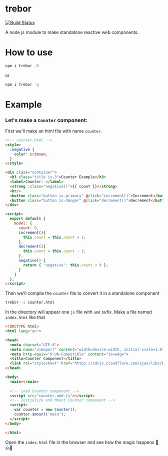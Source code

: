 # trebor

[![Build Status](https://travis-ci.org/InDIOS/trebor.svg?branch=master)](https://travis-ci.org/InDIOS/trebor)

A node js module to make standalone reactive web components.

# How to use

```bash
npm i trebor -D
```
or

```bash
npm i trebor -g
```

# Example

### Let's make a `Counter` component:

First we'll make an html file with name `counter`.
```html
<!-- counter.html -->
<style>
  .negative {
    color: crimson;
  }
</style>

<div class="container">
  <h3 class="title is-3">Counter Example</h3>
  <label>Counter: </label>
  <strong :class="negative()">{{ count }}</strong>
  <br/>
  <button class="button is-primary" @click="increment()">Increment</button>
  <button class="button is-danger" @click="decrement()">Decrement</button>
</div>

<script>
  export default {
    model: {
      count: 0,
      increment(){
        this.count = this.count + 1;
      },
      decrement(){
        this.count = this.count - 1;
      },
      negative() {
        return { 'negative': this.count < 0 };
      }
    }
  };
</script>
```
Then we'll compile the `counter` file to convert it in a standalone component

```bash
trebor -i counter.html
```
In the directory will appear one `js` file with `umd` sufix. Make a file named `index.html` like that

```html
<!DOCTYPE html>
<html lang="en">

<head>
  <meta charset="UTF-8">
  <meta name="viewport" content="width=device-width, initial-scale=1.0">
  <meta http-equiv="X-UA-Compatible" content="ie=edge">
  <title>Counter Component</title>
  <link rel="stylesheet" href="https://cdnjs.cloudflare.com/ajax/libs/bulma/0.5.0/css/bulma.min.css">
</head>

<body>
  <main></main>
  
  <!-- Load Counter component -->
  <script src="counter.umd.js"></script>
  <!-- Initialize and Mount Counter component -->
  <script>
    var counter = new Counter();
    counter.$mount('main');
  </script>
</body>

</html>
```
Open the `index.html` file in the browser and see how the magic happens 🎉👍😁
